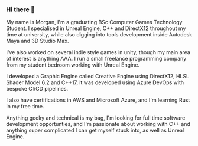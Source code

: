 ### Hi there 👋

My name is Morgan, I'm a graduating BSc Computer Games Technology Student. 
I specialised in Unreal Engine, C++ and DirectX12 throughout my time at university, while also digging into tools development inside Autodesk Maya and 3D Studio Max.

I've also worked on several indie style games in unity, though my main area of interest is anything AAA. I run a small freelance programming company from my student bedroom working with Unreal Engine.

I developed a Graphic Engine called Creative Engine using DirectX12, HLSL Shader Model 6.2 and C++17, it was developed using Azure DevOps with bespoke CI/CD pipelines.

I also have certifications in AWS and Microsoft Azure, and I'm learning Rust in my free time.



Anything geeky and technical is my bag, I'm looking for full time software development opportunties, and I'm passionate about working with C++ and anything super complicated I can get myself stuck into, as well as Unreal Engine.



